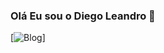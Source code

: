 ### Olá Eu sou o Diego Leandro 👋

[![Blog](https://img.shields.io/badge/Instagram-E4405F?style=for-the-badge&logo=instagram&logoColor=white)]
